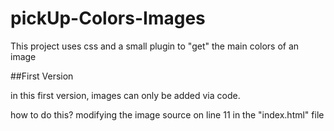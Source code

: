 # pickUp-Colors-Images
This project uses css and a small plugin to "get" the main colors of an image

##First Version

  in this first version, images can only be added via code.
  
  how to do this?
  modifying the image source on line 11 in the "index.html" file
